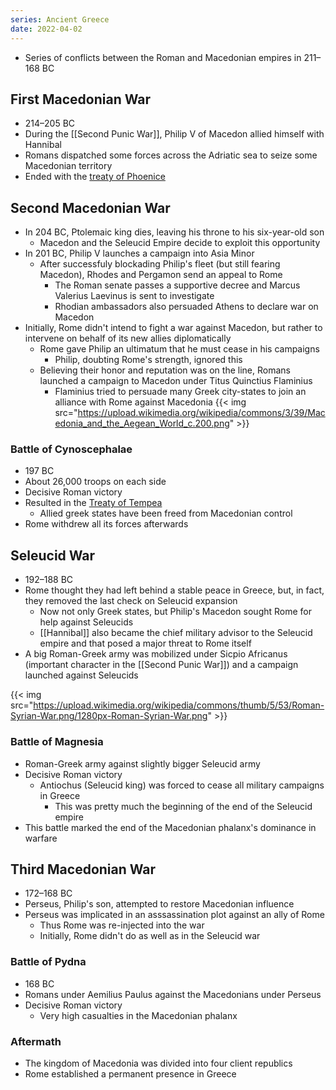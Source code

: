 ```yaml
---
series: Ancient Greece
date: 2022-04-02
---
```


- Series of conflicts between the Roman and Macedonian empires in 211–168 BC

## First Macedonian War
- 214–205 BC
- During the [[Second Punic War]], Philip V of Macedon allied himself with Hannibal
- Romans dispatched some forces across the Adriatic sea to seize some Macedonian territory
- Ended with the [treaty of Phoenice](https://en.wikipedia.org/wiki/Treaty_of_Phoenice)

## Second Macedonian War
- In 204 BC, Ptolemaic king dies, leaving his throne to his six-year-old son
	- Macedon and the Seleucid Empire decide to exploit this opportunity
- In 201 BC, Philip V launches a campaign into Asia Minor
	- After successfuly blockading Philip's fleet (but still fearing Macedon), Rhodes and Pergamon send an appeal to Rome
		- The Roman senate passes a supportive decree and Marcus Valerius Laevinus is sent to investigate
		- Rhodian ambassadors also persuaded Athens to declare war on Macedon
- Initially, Rome didn't intend to fight a war against Macedon, but rather to intervene on behalf of its new allies diplomatically
	- Rome gave Philip an ultimatum that he must cease in his campaigns
		- Philip, doubting Rome's strength, ignored this
	- Believing their honor and reputation was on the line, Romans launched a campaign to Macedon under Titus Quinctius Flaminius
		- Flaminius tried to persuade many Greek city-states to join an alliance with Rome against Macedonia
{{< img src="https://upload.wikimedia.org/wikipedia/commons/3/39/Macedonia_and_the_Aegean_World_c.200.png" >}}

 ### Battle of Cynoscephalae
 - 197 BC
 - About 26,000 troops on each side
 - Decisive Roman victory
 - Resulted in the [Treaty of Tempea](https://en.wikipedia.org/wiki/Treaty_of_Tempe)
	 - Allied greek states have been freed from Macedonian control
 - Rome withdrew all its forces afterwards

## Seleucid War
- 192–188 BC
- Rome thought they had left behind a stable peace in Greece, but, in fact, they removed the last check on Seleucid expansion
	- Now not only Greek states, but Philip's Macedon sought Rome for help against Seleucids
	- [[Hannibal]] also became the chief military advisor to the Seleucid empire and that posed a major threat to Rome itself
- A big Roman-Greek army was mobilized under Sicpio Africanus (important character in the [[Second Punic War]]) and a campaign launched against Seleucids


{{< img src="https://upload.wikimedia.org/wikipedia/commons/thumb/5/53/Roman-Syrian-War.png/1280px-Roman-Syrian-War.png" >}}
### Battle of Magnesia
- Roman-Greek army against slightly bigger Seleucid army
- Decisive Roman victory
	- Antiochus (Seleucid king) was forced to cease all military campaigns in Greece
		- This was pretty much the beginning of the end of the Seleucid empire
-  This battle marked the end of the Macedonian phalanx's dominance in warfare

## Third Macedonian War
- 172–168 BC
- Perseus, Philip's son, attempted to restore Macedonian influence
- Perseus was implicated in an asssassination plot against an ally of Rome
	- Thus Rome was re-injected into the war
	- Initially, Rome didn't do as well as in the Seleucid war
### Battle of Pydna
- 168 BC
- Romans under Aemilius Paulus against the Macedonians under Perseus
- Decisive Roman victory
	- Very high casualties in the Macedonian phalanx
### Aftermath
- The kingdom of Macedonia was divided into four client republics
- Rome established a permanent presence in Greece